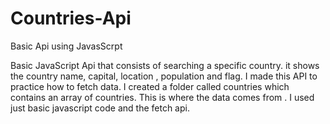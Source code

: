 # Countries-Api
Basic Api using JavasScrpt

Basic JavaScript Api that consists of searching a specific country. it shows the country name, capital, location , population and flag. 
I made this API  to practice how to fetch data. I created a folder called countries which contains an array of countries. This is where the data comes from . I used just basic javascript code and the fetch api.
